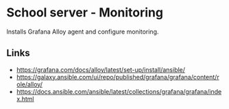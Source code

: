 # School server - Monitoring
Installs Grafana Alloy agent and configure monitoring.

## Links
* https://grafana.com/docs/alloy/latest/set-up/install/ansible/
* https://galaxy.ansible.com/ui/repo/published/grafana/grafana/content/role/alloy/ 
* https://docs.ansible.com/ansible/latest/collections/grafana/grafana/index.html
